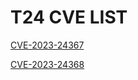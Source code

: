 # T24 CVE LIST

[CVE-2023-24367](https://github.com/mrojz/T24/blob/main/CVE-2023-24367.md)

[CVE-2023-24368](https://github.com/mrojz/T24/blob/main/CVE-2023-24368.md)

